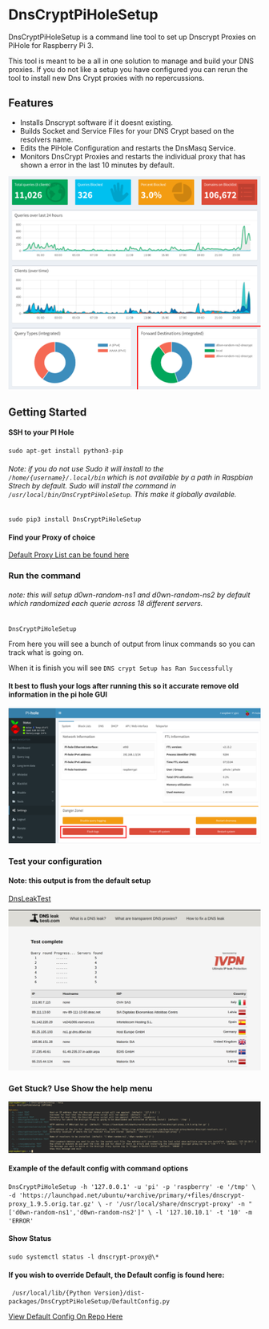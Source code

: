 # DnsCryptPiHoleSetup


DnsCryptPiHoleSetup is a command line tool to set up Dnscrypt Proxies on PiHole for Raspberry Pi 3.

This tool is meant to be a all in one solution to manage and build your DNS proxies. If you do not like a setup you have configured you can rerun the tool to install new Dns Crypt proxies with no repercussions.


## Features

- Installs Dnscrypt software if it doesnt existing.
- Builds Socket and Service Files for your DNS Crypt based on the resolvers name. 
- Edits the PiHole Configuration and restarts the DnsMasq Service.
- Monitors DnsCrypt Proxies and restarts the individual proxy that has shown a error in the last 10 minutes by default.

![ScreenShot](img/PiHoleMainWindow.png)




## Getting Started
#### SSH to your PI Hole

`sudo apt-get install python3-pip`
###### Note: if you do not use Sudo it will install to the `/home/{username}/.local/bin` which is not available by a path in Raspbian Strech by default. Sudo will install the command in `/usr/local/bin/DnsCryptPiHoleSetup`. This make it globally available.
`sudo pip3 install DnsCryptPiHoleSetup`


#### Find your Proxy of choice

[Default Proxy List can be found here]( https://github.com/dyne/dnscrypt-proxy/blob/master/dnscrypt-resolvers.csv)


### Run the command
###### note: this will setup d0wn-random-ns1 and d0wn-random-ns2 by default which randomized each querie across 18 different servers.

`DnsCryptPiHoleSetup`

From here you will see a bunch of output from linux commands so you can track what is going on.

When it is finish you will see `DNS crypt Setup has Ran Successfully`


#### It best to flush your logs after running this so it accurate remove old information in the pi hole GUI

![ScreenShot](img/FlushLogs.png)


### Test your configuration
#### Note: this output is from the default setup

[DnsLeakTest](https://www.dnsleaktest.com/)

![ScreenShot](img/DnsLeakTest.png)



### Get Stuck? Use Show the help menu

![ScreenShot](img/DnsCryptPiHoleHelpMenu.png)


#### Example of the default config with command options

` DnsCryptPiHoleSetup -h '127.0.0.1' -u 'pi' -p 'raspberry' -e '/tmp' \
 -d 'https://launchpad.net/ubuntu/+archive/primary/+files/dnscrypt-proxy_1.9.5.orig.tar.gz' \
 -r '/usr/local/share/dnscrypt-proxy' -n "['d0wn-random-ns1','d0wn-random-ns2']" \
 -l '127.10.10.1' -t '10' -m 'ERROR' `

#### Show Status

` sudo systemctl status -l dnscrypt-proxy@\* `

 
#### If you wish to override Default, the Default config is found here:

` /usr/local/lib/{Python Version}/dist-packages/DnsCryptPiHoleSetup/DefaultConfig.py`

[View Default Config On Repo Here](DnsCryptPiHoleService/DefaultConfig.py)


